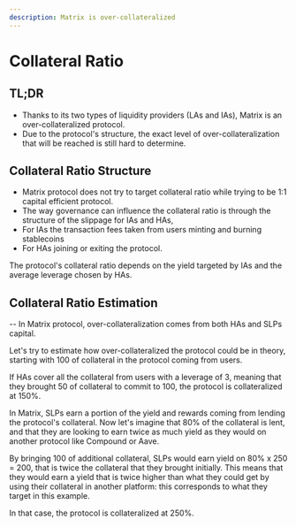 ```yaml
---
description: Matrix is over-collateralized
---
```


# Collateral Ratio

## TL;DR

* Thanks to its two types of liquidity providers \(LAs and IAs\), Matrix is an over-collateralized protocol. 
* Due to the protocol's structure, the exact level of over-collateralization that will be reached is still hard to determine.

## Collateral Ratio Structure

* Matrix protocol does not try to target collateral ratio while trying to be 1:1 capital efficient protocol. 
* The way governance can influence the collateral ratio is through the structure of the slippage for IAs and HAs, 
* For IAs the transaction fees taken from users minting and burning stablecoins 
* For HAs joining or exiting the protocol.

The protocol's collateral ratio depends on the yield targeted by IAs and the average leverage chosen by HAs.

## Collateral Ratio Estimation

-- In Matrix protocol, over-collateralization comes from both HAs and SLPs capital. 


Let's try to estimate how over-collateralized the protocol could be in theory, starting with 100 of collateral in the protocol coming from users.

If HAs cover all the collateral from users with a leverage of 3, meaning that they brought 50 of collateral to commit to 100, the protocol is collateralized at 150%.

In Matrix, SLPs earn a portion of the yield and rewards coming from lending the protocol's collateral. Now let's imagine that 80% of the collateral is lent, and that they are looking to earn twice as much yield as they would on another protocol like Compound or Aave.

By bringing 100 of additional collateral, SLPs would earn yield on 80% x 250 = 200, that is twice the collateral that they brought initially. This means that they would earn a yield that is twice higher than what they could get by using their collateral in another platform: this corresponds to what they target in this example.

In that case, the protocol is collateralized at 250%.



